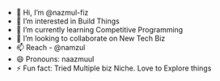 - 👋 Hi, I’m @nazmul-fiz
- 👀 I’m interested in Build Things
- 🌱 I’m currently learning Competitive Programming
- 💞️ I’m looking to collaborate on New Tech Biz
- 📫 Reach - @namzul
- 😄 Pronouns: naazmuul
- ⚡ Fun fact: Tried Multiple biz Niche. Love to Explore things

<!---
nazmul-fiz/nazmul-fiz is a ✨ special ✨ repository because its `README.md` (this file) appears on your GitHub profile.
You can click the Preview link to take a look at your changes.
--->
